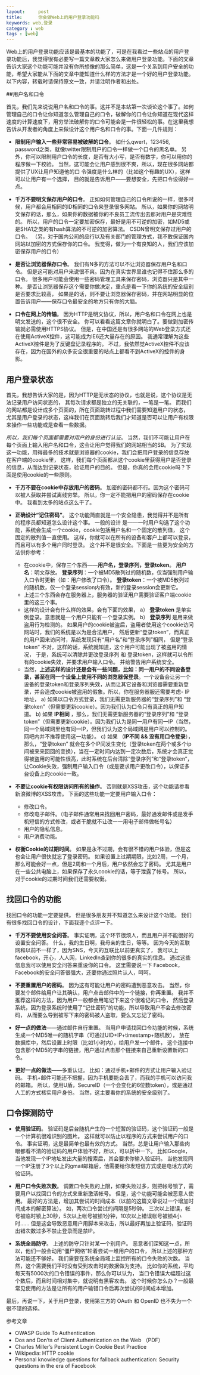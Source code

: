 ```yaml
---
layout:     post
title:      你会做Web上的用户登录功能吗
keywords: web,登录
category : web
tags : [web]
---
```


Web上的用户登录功能应该是最基本的功能了，可是在我看过一些站点的用户登录功能后，我觉得很有必要写一篇文章教大家怎么来做用户登录功能。下面的文章告诉大家这个功能可能并没有你所想像的那么简单，这是一个关系到用户安全的功能，希望大家能从下面的文章中能知道什么样的方法才是一个好的用户登录功能。以下内容，转载时请保持原文一致，并请注明作者和出处。

##用户名和口令

首先，我们先来说说用户名和口令的事。这并不是本站第一次谈论这个事了。如何管理自己的口令让你知道怎么管理自己的口令，破解你的口令让你知道在现代这样速度的计算速度下，用穷举法破解你的口令可能会是一件很轻松的事。在这里我想告诉从开发者的角度上来做设计这个用户名和口令的事。下面一几件规则：

*   **限制用户输入一些非常容易被破解的口令**。
    如什么qwert，123456, password之类，就像twitter限制用户的口令一样做一个口令的黑名单。
    另外，你可以限制用户口令的长度，是否有大小写，是否有数字，你可以用你的程序做一下校验。
    当然，这可能会让用户感到很不爽，所以，现在很多网站都提供了UX让用户知道他的口
    令强度是什么样的（比如这个有趣的UX），这样可以让用户有一个选择，
    目的就是告诉用户——要想安全，先把口令设得好一点。

*   **千万不要明文保存用户的口令**。
    正如如何管理自己的口令所说的一样，很多时候，用户都会用相同的ID相同的口令来登录很多网站。
    所以，如果你的网站明文保存的话，那么，如果你的数据被你的不良员工流传出去那对用户是灾难性的。
    所以，用户的口令一定要加密保存，最好是用不可逆的加密，如MD5或是SHA1之类的有hash算法的不可逆的加密算法。
    CSDN曾明文保存过用户的口令。
    （另，对于国内公司的品行以及有关部门的管理方式，我不敢保证国内网站以加密的方式保存你的口令。
    我觉得，做为一个有良知的人，我们应该加密保存用户的口令）


*   **是否让浏览器保存口令**。
    我们有N多的方法可以不让浏览器保存用户名和口令。
    但是这可能对用户来说很不爽。因为在真实世界里谁也记得不住那么多的口令。
    很多用户可能会使用一些密码管理工具来保存密码，浏览器只是其中一种。
    是否让浏览器保存这个需要你做决定，重点是看一下你的系统的安全级别是否要求比较高，
    如果是的话，则不要让浏览器保存密码，并在网站明显的位置告诉用户——保存口令最安全的地方只有你的大脑。


*   **口令在网上的传输**。
    因为HTTP是明文协议，所以，用户名和口令在网上也是明文发送的，这个很不安全。
    你可以看看这篇文章你就明白了。要做到加密传输就必需使用HTTPS协议。
    但是，在中国还是有很多网站的Web登录方式还在使用ActiveX控件，这可能成为IE6还大量存在的原因。
    我通常理解为这些ActiveX控件是为了反键盘记录程序的。 
    不过，我依然觉ActiveX控件不应该存在，因为在国外的众多安全很重要的站点上都看不到ActiveX的控件的身影。

## 用户登录状态

首先，我想告诉大家的是，因为HTTP是无状态的协议，也就是说，这个协议是无法记录用户访问状态的，
其每次请求都是独立的无关联的，一笔是一笔。
而我们的网站都是设计成多个页面的，所在页面跳转过程中我们需要知道用户的状态，
尤其是用户登录的状态，这样我们在页面跳转后我们才知道是否可以让用户有权限来操作一些功能或是查看一些数据。

*所以，我们每个页面都需要对用户的身份进行认证*。
当然，我们不可能让用户在每个页面上输入用户名和口令，这会让用户觉得我们的网站相当的SB。
为了实现这一功能，用得最多的技术就是浏览器的cookie，我们会把用户登录的信息存放在客户端的cookie里，
这样，我们每个页面都从这个cookie里获得用户是否登录的信息，从而达到记录状态，验证用户的目的。
但是，你真的会用cookie吗？下面是使用cookie的一些原则。

*   **千万不要在cookie中存放用户的密码**。
    加密的密码都不行。因为这个密码可以被人获取并尝试离线穷举。
    所以，你一定不能把用户的密码保存在cookie中。
    我看到太多的站点这么干了。

*   **正确设计“记住密码”**。
    这个功能简直就是一个安全隐患，我觉得并不是所有的程序员都知道怎么设计这个事。
    一般的设计 是——一时用户勾选了这个功能，系统会生成一个cookie，cookie包括用户名和一个固定的散列值，
    这个固定的散列值一直使用。
    这样，你就可以在所有的设备和客户上都可以登录，而且可以有多个用户同时登录。
    这个并不是很安全。下面是一些更为安全的方法供你参考：

    *  在cookie中，保存三个东西——**用户名，登录序列，登录token**。
        **用户名**：明文存放。
        **登录序列**：一个被MD5散列过的随机数，仅当强制用户输入口令时更新（如：用户修改了口令）。
        **登录token**：一个被MD5散列过的随机数，仅一个登录session内有效，新的登录session会更新它。
    *  上述三个东西会存在服务器上，服务器的验证用户需要验证客户端cookie里的这三个事。
    *  这样的设计会有什么样的效果，会有下面的效果，
        a） **登录token** 是单实例登录。意思就是一个用户只能有一个登录实例。
        b） **登录序列** 是用来做盗用行为检测的。
            如果用户的cookie被盗后，盗用者使用这个cookie访问网站时，我们的系统是以为是合法用户，
            然后更新“登录token”，而真正的用户回来访问时，系统发现只有“用户名”和“登录序列”相同，
            但是“登录token” 不对，这样的话，系统就知道，这个用户可能出现了被盗用的情况，
            于是，系统可以清除并更改登录序列 和 登录token，这样就可以令所有的cookie失效，并要求用户输入口令。
            并给警告用户系统安全。
    *  当然，**上述这样的设计还是会有一些问题，比如：同一用户的不同设备登录，甚至在同一个设备上使用不同的浏览器保登录**。一个设备会让另一个设备的登录token和登录序列失效，从而让其它设备和浏览器需要重新登录，并会造成cookie被盗用的假象。所以，你在服务器服还需要考虑- IP 地址，
        a) 如果以口令方式登录，我们无需更新服务器的“登录序列”和 “登录token”（但需要更新cookie）。因为我们认为口令只有真正的用户知道。
        b) 如果 **IP相同** ，那么，我们无需更新服务器的“登录序列”和 “登录token”（但需要更新cookie）。因为我们认为是同一用户有同一IP（当然，同一个局域网里也有同一IP，但我们认为这个局域网是用户可以控制的。网吧内并不推荐使用这一功能）。
        c) 如果 （**IP不同 && 没有用口令登录**），那么，“登录token” 就会在多个IP间发生变化（登录token在两个或多个ip间被来来回回的变换），当在一定时间内达到一定次数后，系统才会真正觉得被盗用的可能性很高，此时系统在后台清除“登录序列”和“登录token“，让Cookie失效，强制用户输入口令（或是要求用户更改口令），以保证多台设备上的cookie一致。

*   **不要让cookie有权限访问所有的操作**。
    否则就是XSS攻击，这个功能请参看新浪微博的XSS攻击。
    下面的这些功能一定要用户输入口令：

    *  修改口令。
    *  修改电子邮件。（电子邮件通常用来找回用户密码，最好通发邮件或是发手机短信的方式修改，或者干脆就不让改一一用电子邮件做帐号名）
    *  用户的隐私信息。
    *  用户消费功能。

*   **权衡Cookie的过期时间**。
    如果是永不过期，会有很不错的用户体验，但是这也会让用户很快就忘了登录密码。
    如果设置上过期期限，比如2周，一个月，那么可能会好一点，但是2周和一个月后，用户依然会忘了密码。
    尤其是用户在一些公共电脑上，如果保存了永久cookie的话，等于泄露了帐号。
    所以，对于cookie的过期时间我们还需要权衡。

## 找回口令的功能

找回口令的功能一定要提供。
但是很多朋友并不知道怎么来设计这个功能。
我们有很多找回口令的设计，下面我逐个点评一下。

*   **千万不要使用安全问答**。
    事实证明，这个环节很烦人，而且用户并不能很好的设置安全问答。
    什么，我的生日啊，我母亲的生日，等等。
    因为今天的互联网和以前不一样了，因为SNS，今天的互联比以前更真实了，
    我可以上facebook，开心，人人网，LinkedIn查到你的很多的真实的信息。
    通过这些信息我可以使用安全问答来重设你的口令。 
    这里需要说一下 Facebook，Facebook的安全问答很强大，还要你通过照片认人，呵呵。

*   **不要重置用户的密码**。
    因为这有可能让用户的密码遭到恶意攻击。
    当然，你要发个邮件给用户让其确认，用户点击邮件中的一个链接，你再重置。
    我并不推荐这样的方法，因为用户一般都会用笔记下来这个很难记的口令，
    然后登录系统，因为登录系统时使用了“记住密码”的功能，所以导致用户不会去修改密码，
    从而要么导到被写下来的密码被人盗取，要么又忘记了密码。

*   **好一点的做法**——通过邮件自行重置。
    当用户申请找回口令功能的时候，系统生成一个MD5唯一的随机字串（可通过UID+IP+timestamp+随机数），
    放在数据库中，然后设置上时限（比如1小时内），给用户发一个邮件，
    这个连接中包含那个MD5的字串的链接，用户通过点击那个链接来自己重新设置新的口令。

*   **更好一点的做法**——多重认证。
    比如：通过手机+邮件的方式让用户输入验证码。
    手机+邮件可能还不把握，因为手机要能会丢了，而我的手机可以访问我的邮箱。
    所以，使用U盾，SecureID（一个会变化的6位数token），或是通过人工的方式核实用户身份。
    当然，这主要看你的系统的安全级别了。

## 口令探测防守

*   **使用验证码**。
    验证码是后台随机产生的一个短暂的验证码，这个验证码一般是一个计算机很难识别的图片。
    这样就可以防止以程序的方式来尝试用户的口令。
    事实证明，这是最简单也最有效的方式。
    当然，总是让用户输入那些肉眼都看不清的验证码的用户体验不好，所以，可以折中一下。
    比如Google，当他发现一个IP地址发出大量的搜索后，其会要求你输入验证码。
    当他发现同一个IP注册了3个以上的gmail邮箱后，他需要给你发短信方式或是电话方式的验证码。

*   **用户口令失败次数**。
    调置口令失败的上限，如果失败过多，则把帐号锁了，需要用户以找回口令的方式来重新激活帐号。
    但是，这个功能可能会被恶意人使用。
    最好的方法是，增加其尝试的时间成本（以前的这篇文章说过一个增加时间成本的解密算法）。
    如，两次口令尝试的间隔是5秒钟。
    三次以上错误，帐号被临时锁上30秒，5次以上帐号被锁1分钟，10次以上错误帐号被锁4小时……
    但是这会导致恶意用户用脚本来攻击，所以最好再加上验证码，验证码出错次数过多不禁止登录而是禁lP。

*   **系统全局防守**。
    上述的防守只针对某一个别用户。
    恶意者们深知这一点，所以，他们一般会动用“僵尸网络”轮着尝试一堆用户的口令，
    所以上述的那种方法可能还不够好。
    我们需要在系统全局域上监控所有的口令失败的次数。
    当然，这个需要我们平时没有受到攻击时的数据做为支持。
    比如你的系统，平均每天有5000次的口令错误的事件，那么你可以认为，
    当口令错误大幅超过这个数后，而且时间相对集中，就说明有黑客攻击。
    这个时候你怎么办？一般最常见使用的方法是让所有的用户输错口令后再次尝试的时间成本增加。

最后，再说一下，关于用户登录，使用第三方的 OAuth 和 OpenID 也不失为一个很不错的选择。

参考文章
* OWASP Guide To Authentication
* Dos and Don’ts of Client Authentication on the Web （PDF）
* Charles Miller’s Persistent Login Cookie Best Practice
* Wikipedia: HTTP cookie
* Personal knowledge questions for fallback authentication: Security questions in the era of Facebook 

